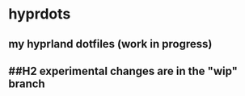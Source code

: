# hyprdots
<h2>my hyprland dotfiles (work in progress)<h2/>
##H2 experimental changes are in the "wip" branch

